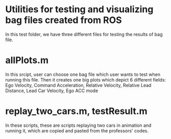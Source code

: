 # Utilities for testing and visualizing bag files created from ROS 

In this test folder, we have three different files for testing the results of bag file. 

# allPlots.m
In this srcipt, user can choose one bag file which user wants to test when running this file. Then it creates one big plots which depict 6 different fields: Ego Velocity, Command Acceleration, Relative Velocity, Relative Lead Distance, Lead Car Velocity, Ego ACC mode 

# replay_two_cars.m, testResult.m
In these scripts, these are scripts replaying two cars in animation and running it, which are copied and pasted from the professors' codes. 